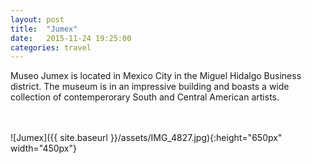 ```yaml
---
layout: post
title:  "Jumex"
date:   2015-11-24 19:25:00
categories: travel
---
```

Museo Jumex is located in Mexico City in the Miguel Hidalgo Business district. The museum is in an impressive building and boasts a wide collection of contemperorary South and Central American artists.

<br><br>
![Jumex]({{ site.baseurl }}/assets/IMG_4827.jpg){:height="650px" width="450px"}
<br>